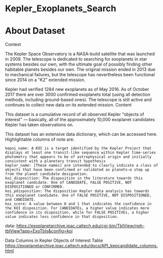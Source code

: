 # Kepler_Exoplanets_Search

# About Dataset

Context

The Kepler Space Observatory is a NASA-build satellite that was launched in 2009. The telescope is dedicated to searching for exoplanets in star systems besides our own, with the ultimate goal of possibly finding other habitable planets besides our own. The original mission ended in 2013 due to mechanical failures, but the telescope has nevertheless been functional since 2014 on a "K2" extended mission.

Kepler had verified 1284 new exoplanets as of May 2016. As of October 2017 there are over 3000 confirmed exoplanets total (using all detection methods, including ground-based ones). The telescope is still active and continues to collect new data on its extended mission.
Content

This dataset is a cumulative record of all observed Kepler "objects of interest" — basically, all of the approximately 10,000 exoplanet candidates Kepler has taken observations on.

This dataset has an extensive data dictionary, which can be accessed here. Highlightable columns of note are:

    kepoi_name: A KOI is a target identified by the Kepler Project that displays at least one transit-like sequence within Kepler time-series photometry that appears to be of astrophysical origin and initially consistent with a planetary transit hypothesis
    kepler_name: [These names] are intended to clearly indicate a class of objects that have been confirmed or validated as planets—a step up from the planet candidate designation.
    koi_disposition: The disposition in the literature towards this exoplanet candidate. One of CANDIDATE, FALSE POSITIVE, NOT DISPOSITIONED or CONFIRMED.
    koi_pdisposition: The disposition Kepler data analysis has towards this exoplanet candidate. One of FALSE POSITIVE, NOT DISPOSITIONED, and CANDIDATE.
    koi_score: A value between 0 and 1 that indicates the confidence in the KOI disposition. For CANDIDATEs, a higher value indicates more confidence in its disposition, while for FALSE POSITIVEs, a higher value indicates less confidence in that disposition.

data: https://exoplanetarchive.ipac.caltech.edu/cgi-bin/TblView/nph-tblView?app=ExoTbls&config=koi

Data Columns in Kepler Objects of Interest Table
https://exoplanetarchive.ipac.caltech.edu/docs/API_kepcandidate_columns.html
